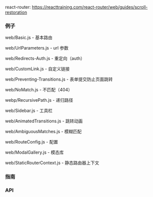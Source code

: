 react-router: https://reacttraining.com/react-router/web/guides/scroll-restoration

### 例子
  
web/Basic.js - 基本路由

web/UrlParameters.js - url 参数

web/Redirects-Auth.js - 重定向（auth）

web/CustomLink.js - 自定义链接

web/Preventing-Transitions.js - 表单提交防止页面跳转

web/NoMatch.js - 不匹配（404）

webp/RecursivePath.js - 递归路径

web/Sidebar.js - 工具栏

web/AnimatedTransitions.js - 跳转动画

web/AmbiguousMatches.js - 模糊匹配

web/RouteConfig.js - 配置

web/ModalGallery.js - 模态库

web/StaticRouterContext.js - 静态路由器上下文



### 指南

### API